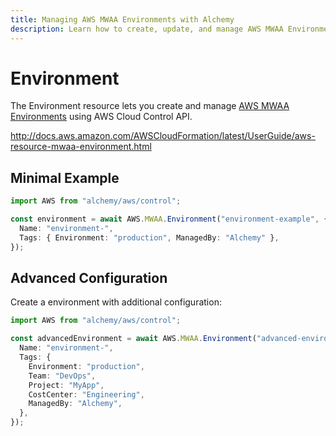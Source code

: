 ```yaml
---
title: Managing AWS MWAA Environments with Alchemy
description: Learn how to create, update, and manage AWS MWAA Environments using Alchemy Cloud Control.
---
```


# Environment

The Environment resource lets you create and manage [AWS MWAA Environments](https://docs.aws.amazon.com/mwaa/latest/userguide/) using AWS Cloud Control API.

http://docs.aws.amazon.com/AWSCloudFormation/latest/UserGuide/aws-resource-mwaa-environment.html

## Minimal Example

```ts
import AWS from "alchemy/aws/control";

const environment = await AWS.MWAA.Environment("environment-example", {
  Name: "environment-",
  Tags: { Environment: "production", ManagedBy: "Alchemy" },
});
```

## Advanced Configuration

Create a environment with additional configuration:

```ts
import AWS from "alchemy/aws/control";

const advancedEnvironment = await AWS.MWAA.Environment("advanced-environment", {
  Name: "environment-",
  Tags: {
    Environment: "production",
    Team: "DevOps",
    Project: "MyApp",
    CostCenter: "Engineering",
    ManagedBy: "Alchemy",
  },
});
```


